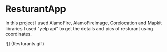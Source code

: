 # ResturantApp
In this project I used AlamoFire, AlamoFireImage, Corelocation and Mapkit libraries 
I used "yelp api" to get the details and pics of resturant using coordinates. 

![] (Resturants.gif)
